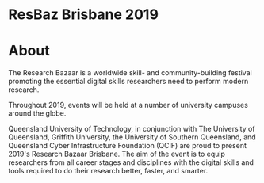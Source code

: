 # ResBaz Brisbane 2019

# About

The Research Bazaar is a worldwide skill- and community-building festival promoting the essential digital skills researchers need to perform modern research. 

Throughout 2019, events will be held at a number of university campuses around the globe.

Queensland University of Technology, in conjunction with The University of Queensland, Griffith University, the University of Southern Queensland, and Queensland Cyber Infrastructure Foundation (QCIF) are proud to present 2019's Research Bazaar Brisbane. The aim of the event is to equip researchers from all career stages and disciplines with the digital skills and tools required to do their research better, faster, and smarter.
